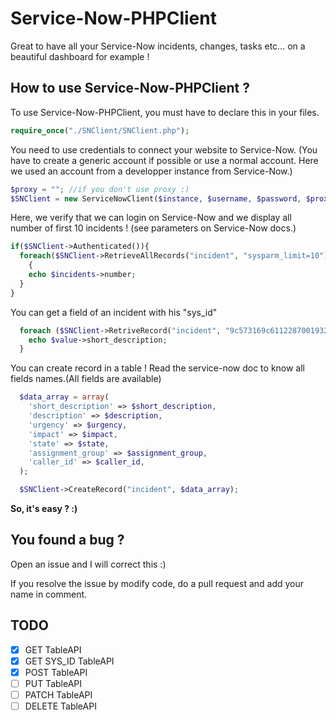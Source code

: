 # Service-Now-PHPClient

Great to have all your Service-Now incidents, changes, tasks etc... on a beautiful dashboard for example !

## How to use Service-Now-PHPClient ?

To use Service-Now-PHPClient, you must have to declare this in your files.

```php
require_once("./SNClient/SNClient.php");
```

You need to use credentials to connect your website to Service-Now.
(You have to create a generic account if possible or use a normal account. Here we used an account from a developper instance from Service-Now.)

```php
$proxy = ""; //if you don't use proxy :)
$SNClient = new ServiceNowClient($instance, $username, $password, $proxy);
```

Here, we verify that we can login on Service-Now and we display all number of first 10 incidents ! (see parameters on
  Service-Now docs.)

```php
if($SNClient->Authenticated()){
  foreach($SNClient->RetrieveAllRecords("incident", "sysparm_limit=10")->result as $incidents)
	{
    echo $incidents->number;
  }
}
```

You can get a field of an incident with his "sys_id"
```php
  foreach ($SNClient->RetriveRecord("incident", "9c573169c611228700193229fff72400") as $key => $value) {
    echo $value->short_description;
  }
```

You can create record in a table ! Read the service-now doc to know all fields names.(All fields are available)
```php
  $data_array = array(
    'short_description' => $short_description,
    'description' => $description,
    'urgency' => $urgency,
    'impact' => $impact,
    'state' => $state,
    'assignment_group' => $assignment_group,
    'caller_id' => $caller_id,
  );

  $SNClient->CreateRecord("incident", $data_array);
```

**So, it's easy ? :)**

## You found a bug ?

Open an issue and I will correct this :)

If you resolve the issue by modify code, do a pull request and add your name in comment.

## TODO
- [x] GET TableAPI
- [x] GET SYS_ID TableAPI
- [x] POST TableAPI
- [ ] PUT TableAPI
- [ ] PATCH TableAPI
- [ ] DELETE TableAPI

